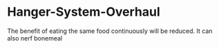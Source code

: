 # Hanger-System-Overhaul
The benefit of eating the same food continuously will be reduced. It can also nerf bonemeal
